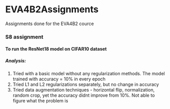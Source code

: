 # EVA4B2Assignments
Assignments done for the EVA4B2 cource 

### S8 assignment
#### To run the ResNet18 model on CIFAR10 dataset

##### Analysis:
1. Tried with a basic model without any regularization methods. 
    The model trained with accuracy = 10% in every epoch
2. Tried L1 and L2 regularizations separately, but no change in accuracy
3. Tried data augmentation techniques - horizontal flip, normalization, random crop, yet the accuracy didnt improve from 10%. Not able to figure what the problem is
